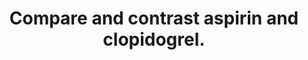 ---
title: "Compare and contrast aspirin and clopidogrel."
entityType: SAQ
exam: PEX
college: CICM
year: 2017
sitting: B
question: 12
passRate: 68
EC_expectedDomains:
- "Marks were awarded in the following areas - pharmaceutics, mechanism of action, pharmacokinetics (PK) and side effects."
- "For the PK parameters a general description rather than exact values was sufficient (i.e. ‘high protein binding’ rather than ‘98% protein bound’)."
- "It was expected that candidates would mention the fact that clopidogrel is a pro-drug and the factors which influence its conversion to the active form."
EC_extraCredit:
- "Both of these commonly used agents are level A in the syllabus and thus a high level of detail was expected."
- "Additional marks were awarded for well-structured answers which attempted a comparison between the two drugs (helped by the use of a table)."
---